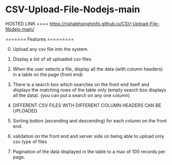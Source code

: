 # CSV-Upload-File-Nodejs-main

 HOSTED LINK ====  https://rishabhsinghinfo.github.io/CSV-Upload-File-Nodejs-main/

 
=======    Features   =========

0. Upload any csv file into the system.

1. Display a list of all uploaded csv files

2. When the user selects a file, display all the data (with column headers) in a table on the page (front end)

3. There is a search box which searches on the front end itself and displays the matching rows of the table only (empty search box displays all the data). (you can put a search on any one column)

4. DIFFERENT CSV FILES WITH DIFFERENT COLUMN HEADERS CAN BE UPLOADED.

5. Sorting button (ascending and descending) for each column on the front end.

6. validation on the front end and server side on being able to upload only csv type of files

7. Pagination of the data displayed in the table to a max of 100 records per page.
